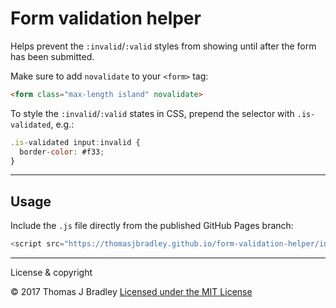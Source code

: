 # Form validation helper

Helps prevent the `:invalid`/`:valid` styles from showing until after the form has been submitted.

Make sure to add `novalidate` to your `<form>` tag:

```html
<form class="max-length island" novalidate>
```

To style the `:invalid`/`:valid` states in CSS, prepend the selector with `.is-validated`, e.g.:

```js
.is-validated input:invalid {
  border-color: #f33;
}
```

---

## Usage

Include the `.js` file directly from the published GitHub Pages branch:

```js
<script src="https://thomasjbradley.github.io/form-validation-helper/index.js"></script>
```

---

License & copyright

© 2017 Thomas J Bradley
[Licensed under the MIT License](LICENSE)
